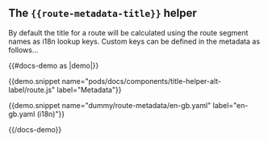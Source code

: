 ## The `{{route-metadata-title}}` helper

By default the title for a route will be calculated using the route segment names as i18n lookup keys. Custom keys can
be defined in the metadata as follows...

{{#docs-demo as |demo|}}

  {{demo.snippet name="pods/docs/components/title-helper-alt-label/route.js" label="Metadata"}}

  {{demo.snippet name="dummy/route-metadata/en-gb.yaml" label="en-gb.yaml (i18n)"}}

{{/docs-demo}}
